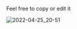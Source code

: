 Feel free to copy or edit it

![2022-04-25_20-51](https://user-images.githubusercontent.com/104372746/165145730-8a236556-8bc9-4b14-b691-4f5b6147cf83.png)
